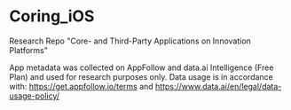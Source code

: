 # Coring_iOS
Research Repo "Core- and Third-Party Applications on Innovation Platforms" 

App metadata was collected on AppFollow and data.ai Intelligence (Free Plan) and used for research purposes only. 
Data usage is in accordance with: https://get.appfollow.io/terms and https://www.data.ai/en/legal/data-usage-policy/
